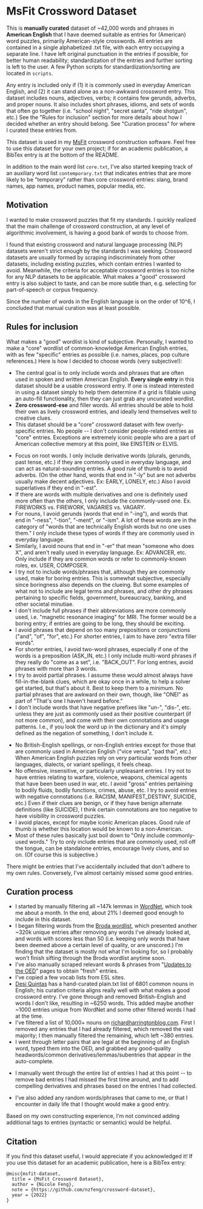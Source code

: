 <!-- TODO: Adding missing plurals: left off at "base_pairs"

TODO: Maybe split of phrases into a new file called `colloquial.txt`. -->

# MsFit Crossword Dataset
This is **manually curated** dataset of \~42,000 words and phrases in **American English** that I have deemed suitable as entries for (American) word puzzles, primarily American-style crosswords. All entries are contained in a single alphabetized .txt file, with each entry occupying a separate line. I have left original punctuation in the entries if possible, for better human readability; standardization of the entries and further sorting is left to the user. A few Python scripts for standardization/sorting are located in `scripts`.

Any entry is included only if (1) it is commonly used in everyday American English, and (2) it can stand alone as a non-awkward crossword entry. This dataset includes nouns, adjectives, verbs; it contains few gerunds, adverbs, and proper nouns. It also includes short phrases, idioms, and sets of words that often go together (i.e. "school night", "secret santa", "ride shotgun", etc.) See the "Rules for inclusion" section for more details about how I decided whether an entry should belong. See "Curation process" for where I curated these entries from.

This dataset is used in my [MsFit](https://github.com/nzfeng/MsFit) crossword construction software. Feel free to use this dataset for your own project; if for an academic publication, a BibTex entry is at the bottom of the README.

In addition to the main word list `core.txt`, I've also started keeping track of an auxiliary word list `contemporary.txt` that indicates entries that are more likely to be "temporary" rather than core crossword entries: slang, brand names, app names, product names, popular media, etc. 

## Motivation
I wanted to make crossword puzzles that fit my standards. I quickly realized that the main challenge of crossword construction, at any level of algorithmic involvement, is having a good bank of words to choose from. <!-- Most of the demand for human crossword constructors, after supplying any theme entries, seems to just be guiding construction towards having quality fills.-->

I found that existing crossword and natural language processing (NLP) datasets weren't strict enough by the standards I was seeking. Crossword datasets are usually formed by scraping indiscriminately from other datasets, including existing puzzles, which contain entries I wanted to avoid. Meanwhile, the criteria for acceptable crossword entries is too niche for any NLP datasets to be applicable. What makes a "good" crossword entry is also subject to taste, and can be more subtle than, e.g. selecting for part-of-speech or corpus frequency.

Since the number of words in the English language is on the order of 10^6, I concluded that manual curation was at least possible.

## Rules for inclusion
What makes a "good" wordlist is kind of subjective. Personally, I wanted to make a "core" wordlist of common-knowledge American English entries, with as few "specific" entries as possible (i.e. names, places, pop culture references.) Here is how I decided to choose words (very subjective!):

* The central goal is to only include words and phrases that are often used in spoken and written American English. **Every single entry** in this dataset should be a usable crossword entry. If one is instead interested in using a dataset simply to help them determine if a grid is fillable using an auto-fill functionality, then they can just grab any uncurated wordlist. 
* **Zero crossword-ese** and filler words. All entries should be able to hold their own as lively crossword entries, and ideally lend themselves well to creative clues.
* This dataset should be a "core" crossword dataset with few overly-specific entries. No people -- I don't consider people-related entries as "core" entries. Exceptions are extremely iconic people who are a part of American collective memory at this point, like EINSTEIN or ELVIS.
<!-- * The general ranking of parts of speech is: noun > verb > adjective > adverb > prepositions > article > conjunction > pronouns. -->
* Focus on root words. I only include derivative words (plurals, gerunds, past tense, etc.) if they are commonly used in everyday language, and can act as natural-sounding entries. A good rule of thumb is to avoid adverbs. (On the other hand, words that end in "-ly" but are not adverbs usually make decent adjectives. Ex: EARLY, LONELY, etc.) Also I avoid superlatives if they end in "-est".
* If there are words with multiple derivatives and one is definitely used more often than the others, I only include the commonly-used one. Ex. FIREWORKS vs. FIREWORK, VAGARIES vs. VAGARY.
* For nouns, I avoid gerunds (words that end in "-ing"), and words that end in "-ness", "-tion", "-ment", or "-ism". A lot of these words are in the category of "words that are technically English words but no one uses them." I only include these types of words if they are commonly used in everyday language.
* Similarly, I avoid nouns that end in "-er" that mean "someone who does X", and aren't really used in everyday language. Ex: ADVANCER, etc. Only include if they are common words or refer to commonly-known roles, ex. USER, COMPOSER.
* I try not to include words/phrases that, although they are commonly used, make for boring entries. This is somewhat subjective, especially since boringness also depends on the clueing. But some examples of what not to include are legal terms and phrases, and other dry phrases pertaining to specific fields, government, bureaucracy, banking, and other societal minutiae.
* I don't include full phrases if their abbreviations are more commonly used, i.e. "magnetic resonance imaging" for MRI. The former would be a boring entry; if entries are going to be long, they should be exciting.
* I avoid phrases that depend on too many prepositions or conjunctions ("and", "of", "for", etc.) For shorter entries, I aim to have zero "extra filler words". 
* For shorter entries, I avoid two-word phrases, especially if one of the words is a preposition (ASK_IN, etc.) I only include multi-word phrases if they really do "come as a set", i.e. "BACK_OUT". For long entries, avoid phrases with more than 3 words.
* I try to avoid partial phrases. I assume these would almost always have fill-in-the-blank clues, which are okay once in a while, to help a solver get started, but that's about it. Best to keep them to a minimum. No partial phrases that are awkward on their own, though, like "ONEI" as part of "That's one I haven't heard before."
* I don't include words that have negative prefixes like "un-", "dis-", etc. unless they are just as commonly used as their positive counterpart (if not more common), and come with their own connotations and usage patterns. I.e., if you look the word up in the dictionary and it's simply defined as the negation of something, I don't include it.
<!--* Similarly, try not to include words whose meanings are too evident from their components, such as "southbound." It would be hard to come up with clues. -->
* No British-English spellings, or non-English entries except for those that are commonly used in American English ("vice versa", "pad thai", etc.) When American English puzzles rely on very particular words from other languages, dialects, or variant spellings, it feels cheap.
* No offensive, insensitive, or particularly unpleasant entries. I try not to have entries relating to warfare, violence, weapons, chemical agents that have been been used in war, etc. I avoid "gross" entries pertaining to bodily fluids, bodily functions, crimes, abuse, etc. I try to avoid entries with negative connotations (i.e. RACISM, MANIFEST_DESTINY, SUICIDE, etc.) Even if their clues are benign, or if they have benign alternate definitions (like SUICIDE), I think certain connotations are too negative to have visibility in crossword puzzles. 
* I avoid places, except for maybe iconic American places. Good rule of thumb is whether this location would be known to a non-American.
* Most of these rules basically just boil down to "Only include commonly-used words." Try to only include entries that are commonly used, roll off the tongue, can be standalone entries, encourage lively clues, and so on. (Of course this is subjective.)

There might be entries that I've accidentally included that don't adhere to my own rules. Conversely, I've almost certainly missed some good entries.

## Curation process
* I started by manually filtering all \~147k lemmas in [WordNet](https://wordnet.princeton.edu/), which took me about a month. In the end, about 21% I deemed good enough to include in this dataset. 
* I began filtering words from the [Broda wordlist](https://peterbroda.me/crosswords/wordlist/), which presented another \~320k unique entries after removing any words I've already looked at, and words with scores less than 50 (i.e. keeping only words that have been deemed above a certain level of quality, or are unscored.) I'm finding that the dataset is mostly not what I'm looking for, so I probably won't finish sifting through the Broda wordlist anytime soon.
* I've also manually scraped relevant words & phrases from "[Updates to the OED](https://public.oed.com/updates/)" pages to obtain "fresh" entries.
* I've copied a few vocab lists from ESL sites. 
* [Desi Quintas](http://www.desiquintans.com/nounlist) has a hand-curated plain.txt list of 6801 common nouns in English; his curation criteria aligns really well with what makes a good crossword entry. I've gone through and removed British-English and words I don't like, resulting in \~6250 words. This added maybe another \~1000 entries unique from WordNet and some other filtered words I had at the time.
* I've filtered a list of 10,000+ nouns on [richardharringtonblog.com](https://richardharringtonblog.com/list-of-nouns). First I removed any entries that I had already filtered, which removed the vast majority; I then manually filtered the remaining, which left \~380 entries.
* I went through letter pairs that are legal at the beginning of an English word, typed them into the OED, and grabbed any good-quality headwords/common derivatives/lemmas/subentries that appear in the auto-complete. 
<!-- TODO: finish going through all letter pairs -->
* I manually went through the entire list of entries I had at this point -- to remove bad entries I had missed the first time around, and to add compelling derivatives and phrases based on the entries I had collected. 
<!-- Especially with less free time around this time, this step took another 2 months or so. -->
* I've also added any random words/phrases that came to me, or that I encounter in daily life that I thought would make a good entry.
<!-- * TODO: Missed a lot of plurals in the earlier parts of the main list -->

Based on my own constructing experience, I'm not convinced adding additional tags to entries (syntactic or semantic) would be helpful.

## Citation
If you find this dataset useful, I would appreciate if you acknowledged it! If you use this dataset for an academic publication, here is a BibTex entry:
```
@misc{msfit-dataset,
  title = {MsFit Crossword Dataset},
  author = {Nicole Feng},
  note = {https://github.com/nzfeng/crossword-dataset},
  year = {2022}
}
```